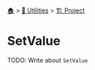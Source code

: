 <!--startTocHeader-->
[🏠](../../README.md) > [🔧 Utilities](../README.md) > [🏗️ Project](README.md)
# SetValue
<!--endTocHeader-->

TODO: Write about `SetValue`

<!--startTocSubTopic-->
<!--endTocSubTopic-->